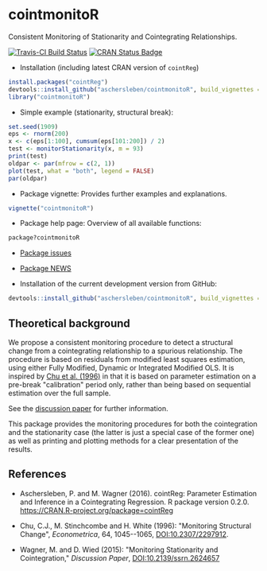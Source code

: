 # cointmonitoR

Consistent Monitoring of Stationarity and Cointegrating Relationships.

[![Travis-CI Build Status](https://travis-ci.org/aschersleben/cointmonitoR.svg?branch=master)](https://travis-ci.org/aschersleben/cointmonitoR)
[![CRAN Status Badge](http://www.r-pkg.org/badges/version/cointmonitoR)](https://cran.r-project.org/package=cointmonitoR) 

* Installation (including latest CRAN version of `cointReg`)
```r
install.packages("cointReg")
devtools::install_github("aschersleben/cointmonitoR", build_vignettes = TRUE)
library("cointmonitoR")
```

* Simple example (stationarity, structural break):
```r
set.seed(1909)
eps <- rnorm(200)
x <- c(eps[1:100], cumsum(eps[101:200]) / 2)
test <- monitorStationarity(x, m = 93)
print(test)
oldpar <- par(mfrow = c(2, 1))
plot(test, what = "both", legend = FALSE)
par(oldpar)
```

* Package vignette: Provides further examples and explanations.
```r
vignette("cointmonitoR")
```

* Package help page: Overview of all available functions:
```r
package?cointmonitoR
```

* [Package issues](https://github.com/aschersleben/cointmonitoR/issues)

* [Package NEWS](https://github.com/aschersleben/cointmonitoR/blob/master/inst/NEWS.md)

* Installation of the current development version from GitHub:
```r
devtools::install_github("aschersleben/cointmonitoR", build_vignettes = TRUE)
```


## Theoretical background

We propose a consistent monitoring procedure to detect a structural change from a cointegrating relationship to a spurious relationship. The procedure is based on residuals from modified least squares estimation, using either Fully Modified, Dynamic or Integrated Modified OLS. It is inspired by [Chu et al. (1996)](http://dx.doi.org/10.2307/2171955) in that it is based on parameter estimation on a pre-break "calibration" period only, rather than being based on sequential estimation over the full sample.

See the [discussion paper](http://dx.doi.org/10.2139/ssrn.2624657) for further information.

This package provides the monitoring procedures for both the cointegration and the stationarity case (the latter is just a special case of the former one) as well as printing and plotting methods for a clear presentation of the results.


## References

* Aschersleben, P. and M. Wagner (2016). cointReg: Parameter Estimation and Inference in a Cointegrating Regression. R package version 0.2.0. https://CRAN.R-project.org/package=cointReg

* Chu, C.J., M. Stinchcombe and H. White (1996): "Monitoring Structural Change", _Econometrica_, 64, 1045--1065, [DOI:10.2307/2297912](http://dx.doi.org/10.2307/2297912).

* Wagner, M. and D. Wied (2015): "Monitoring Stationarity and Cointegration," _Discussion Paper_, [DOI:10.2139/ssrn.2624657](http://dx.doi.org/10.2139/ssrn.2624657)
